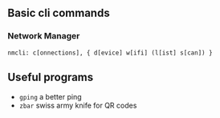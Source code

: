 ## Basic cli commands
### Network Manager
`nmcli: c[onnections], { d[evice] w[ifi] (l[ist] s[can]) }`

## Useful programs
- `gping` a better ping
- `zbar` swiss army knife for QR codes
